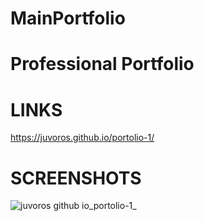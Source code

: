 # MainPortfolio

# Professional Portfolio 

# LINKS
https://juvoros.github.io/portolio-1/

# SCREENSHOTS

![juvoros github io_portolio-1_](https://user-images.githubusercontent.com/78007904/136630181-264d642f-baad-4a73-a79e-84823416ec8f.png)


